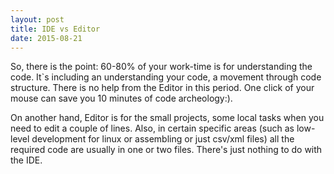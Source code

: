 ```yaml
---
layout: post
title: IDE vs Editor
date: 2015-08-21
---
```

So, there is the point:
60-80% of your work-time is for understanding the code. It`s including an understanding your code, a movement through code structure. There is no help from the Editor in this period. One click of your mouse can save you 10 minutes of code archeology:).

On another hand, Editor is for the small projects, some local tasks when you need to edit a couple of lines. Also, in certain specific areas (such as low-level development for linux or assembling or just csv/xml files) all the required code are usually in one or two files. There's just nothing to do with the IDE.